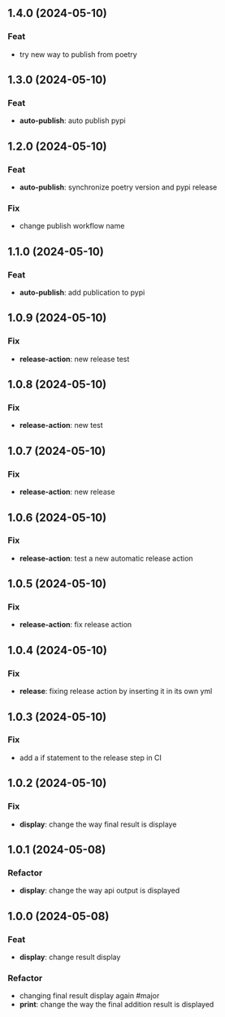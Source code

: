 ## 1.4.0 (2024-05-10)

### Feat

- try new way to publish from poetry

## 1.3.0 (2024-05-10)

### Feat

- **auto-publish**: auto publish pypi

## 1.2.0 (2024-05-10)

### Feat

- **auto-publish**: synchronize poetry version and pypi release

### Fix

- change publish workflow name

## 1.1.0 (2024-05-10)

### Feat

- **auto-publish**: add publication to pypi

## 1.0.9 (2024-05-10)

### Fix

- **release-action**: new release test

## 1.0.8 (2024-05-10)

### Fix

- **release-action**: new test

## 1.0.7 (2024-05-10)

### Fix

- **release-action**: new release

## 1.0.6 (2024-05-10)

### Fix

- **release-action**: test a new automatic release action

## 1.0.5 (2024-05-10)

### Fix

- **release-action**: fix release action

## 1.0.4 (2024-05-10)

### Fix

- **release**: fixing release action by inserting it in its own yml

## 1.0.3 (2024-05-10)

### Fix

- add a if statement to the release step in CI

## 1.0.2 (2024-05-10)

### Fix

- **display**: change the way final result is displaye

## 1.0.1 (2024-05-08)

### Refactor

- **display**: change the way api output is displayed

## 1.0.0 (2024-05-08)

### Feat

- **display**: change result display

### Refactor

- changing final result display again #major
- **print**: change the way the final addition result is displayed
